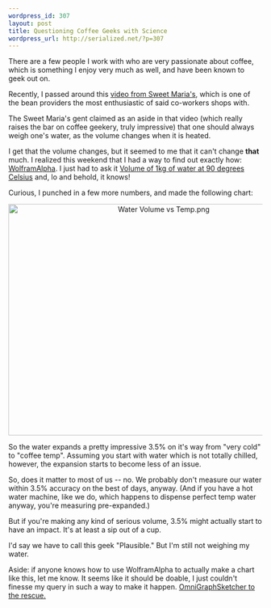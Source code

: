 ```yaml
--- 
wordpress_id: 307
layout: post
title: Questioning Coffee Geeks with Science
wordpress_url: http://serialized.net/?p=307
---
```

There are a few people I work with who are very passionate about coffee, which is something I enjoy very much as well, and have been known to geek out on.

Recently, I passed around this [video from Sweet Maria's](http://picasaweb.google.com/lh/photo/ud1WWrBF2BOHnAl8FvvSyQ?feat=embedwebsite), which is one of the bean providers the most enthusiastic of said co-workers shops with.

The Sweet Maria's gent claimed as an aside in that video (which really raises the bar on coffee geekery, truly impressive) that one should always weigh one's water, as the volume changes when it is heated.

I get that the volume changes, but it seemed to me that it can't change **that** much. I realized this weekend that I had a way to find out exactly how: [WolframAlpha](http://www.wolframalpha.com/). I just had to ask it [Volume of 1kg of water at 90 degrees Celsius](http://www.wolframalpha.com/input/?i=volume+of+1kg+of+water+at+90+degrees+celsius) and, lo and behold, it knows!

Curious, I punched in a few more numbers, and made the following chart: 

<div style="text-align:center;"><img src="http://serialized.net/wp-content/uploads/2009/10/Water-Volume-vs-Temp.png" alt="Water Volume vs Temp.png" border="0" width="600" height="458" /></div>

So the water expands a pretty impressive 3.5% on it's way from "very cold" to "coffee temp". Assuming you start with water which is not totally chilled, however, the expansion starts to become less of an issue.

So, does it matter to most of us -- no. We probably don't measure our water within 3.5% accuracy on the best of days, anyway. (And if you have a hot water machine, like we do, which happens to dispense perfect temp water anyway, you're measuring pre-expanded.)

But if you're making any kind of serious volume, 3.5% might actually start to have an impact. It's at least a sip out of a cup.

I'd say we have to call this geek "Plausible." But I'm still not weighing my water.

Aside: if anyone knows how to use WolframAlpha to actually make a chart like this, let me know. It seems like it should be doable, I just couldn't finesse my query in such a way to make it happen. [OmniGraphSketcher to the rescue.](http://www.omnigroup.com/applications/omnigraphsketcher/)
